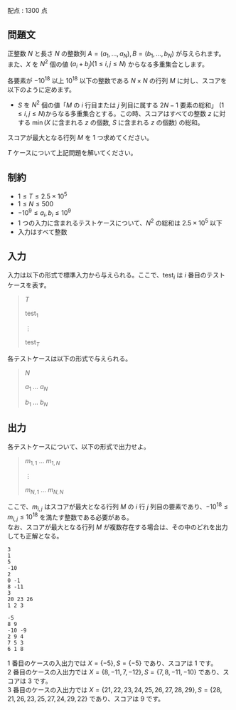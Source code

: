 配点 : $1300$ 点

## 問題文

正整数 $N$ と長さ $N$ の整数列 $A=(a_1,\ldots,a_N), B=(b_1,\ldots,b_N)$ が与えられます。<br>
また、$X$ を $N^2$ 個の値 $(a_i+b_j)(1 \leq i,j \leq N)$ からなる多重集合とします。  

各要素が $-10^{18}$ 以上 $10^{18}$ 以下の整数である $N \times N$ の行列 $M$ に対し、スコアを以下のように定めます。

- $S$ を $N^2$ 個の値「$M$ の $i$ 行目または $j$ 列目に属する $2N-1$ 要素の総和」 $(1 \leq i,j \leq N)$からなる多重集合とする。この時、スコアはすべての整数 $z$ に対する $\min( X$ に含まれる $z$ の個数, $S$ に含まれる $z$ の個数$)$ の総和。

スコアが最大となる行列 $M$ を $1$ つ求めてください。

$T$ ケースについて上記問題を解いてください。

## 制約

- $1 \leq T \leq 2.5 \times 10^5$
- $1 \leq N \leq 500$
- $-10^9 \leq a_i,b_i \leq 10^9$
- $1$ つの入力に含まれるテストケースについて、$N^2$ の総和は $2.5 \times 10^5$ 以下
- 入力はすべて整数

## 入力

入力は以下の形式で標準入力から与えられる。ここで、$\mathrm{test}_i$ は $i$ 番目のテストケースを表す。

> $T$
> 
> $\mathrm{test}_1$
> 
> $\vdots$
> 
> $\mathrm{test}_T$

各テストケースは以下の形式で与えられる。

> $N$
> 
> $a_1$ $\ldots$ $a_N$
> 
> $b_1$ $\ldots$ $b_N$

## 出力

各テストケースについて、以下の形式で出力せよ。

> $m_{1,1}$ $\ldots$ $m_{1,N}$
> 
> $\vdots$
> 
> $m_{N,1}$ $\ldots$ $m_{N,N}$

ここで、$m_{i,j}$ はスコアが最大となる行列 $M$ の $i$ 行 $j$ 列目の要素であり、$-10^{18} \leq m_{i,j} \leq 10^{18}$ を満たす整数である必要がある。<br>
なお、スコアが最大となる行列 $M$ が複数存在する場合は、その中のどれを出力しても正解となる。

```input1
3
1
5
-10
2
0 -1
8 -11
3
20 23 26
1 2 3
```

```output1
-5
8 9
-10 -9
2 9 4
7 5 3
6 1 8
```

$1$ 番目のケースの入出力では $X=\{-5\}, S=\{-5\}$ であり、スコアは $1$ です。<br>
$2$ 番目のケースの入出力では $X=\{8,-11,7,-12\}, S=\{7,8,-11,-10\}$ であり、スコアは $3$ です。<br>
$3$ 番目のケースの入出力では $X=\{21,22,23,24,25,26,27,28,29\}, S=\{28,21,26,23,25,27,24,29,22\}$ であり、スコアは $9$ です。